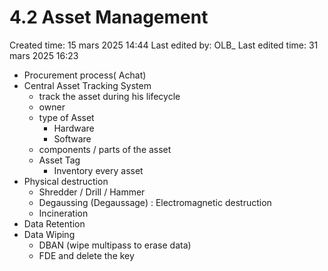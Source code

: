 # 4.2 Asset Management

Created time: 15 mars 2025 14:44
Last edited by: OLB_
Last edited time: 31 mars 2025 16:23

- Procurement process( Achat)
- Central Asset Tracking System
    - track the asset during his lifecycle
    - owner
    - type of Asset
        - Hardware
        - Software
    - components / parts of the asset
    - Asset Tag
        - Inventory every asset
- Physical destruction
    - Shredder / Drill / Hammer
    - Degaussing (Degaussage) : Electromagnetic destruction
    - Incineration
- Data Retention
- Data Wiping
    - DBAN (wipe multipass to erase data)
    - FDE and delete the key